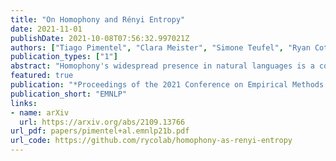 ```yaml
---
title: "On Homophony and Rényi Entropy"
date: 2021-11-01
publishDate: 2021-10-08T07:56:32.997021Z
authors: ["Tiago Pimentel", "Clara Meister", "Simone Teufel", "Ryan Cotterell"]
publication_types: ["1"]
abstract: "Homophony's widespread presence in natural languages is a controversial topic. Recent theories of language optimality have tried to justify its prevalence, despite its negative effects on cognitive processing time; e.g., Piantadosi et al. (2012) argued homophony enables the reuse of efficient wordforms and is thus beneficial for languages. This hypothesis has recently been challenged by Trott and Bergen (2020), who posit that good wordforms are more often homophonous simply because they are more phonotactically probable. In this paper, we join in on the debate. We first propose a new information-theoretic quantification of a language's homophony: the sample Rényi entropy. Then, we use this quantification to revisit Trott and Bergen's claims. While their point is theoretically sound, a specific methodological issue in their experiments raises doubts about their results. After addressing this issue, we find no clear pressure either towards or against homophony -- a much more nuanced result than either Piantadosi et al.'s or Trott and Bergen's findings."
featured: true
publication: "*Proceedings of the 2021 Conference on Empirical Methods in Natural Language Processing*"
publication_short: "EMNLP"
links:
- name: arXiv
  url: https://arxiv.org/abs/2109.13766
url_pdf: papers/pimentel+al.emnlp21b.pdf
url_code: https://github.com/rycolab/homophony-as-renyi-entropy
---
```


